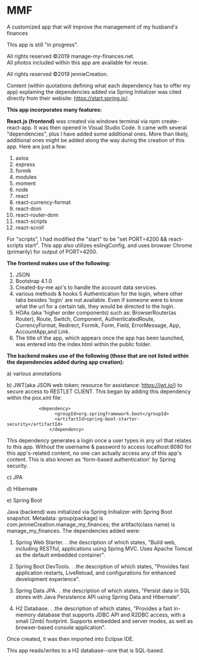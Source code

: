 # MMF
A customized app that will improve the management of my husband's finances

This app is still "in progress".

All rights reserved ©2019 manage-my-finances.net.   
All photos included within this app are available for reuse.

All rights reserved ©2019 jennieCreation.

Content (within quotations defining what each dependency has to offer my app) explaining the dependencies added via Spring Initializer 
was cited directly from their website:  https://start.spring.io/.

**This app incorporates many features:**

**React.js (frontend)** was created via windows terminal via npm create-react-app. It was then opened in Visual Studio Code. It came with several "dependencies", plus I have added some additional ones. More than likely, additional ones might be added along the way during the creation of this app. Here are just a few:
1) axios
2) express
3) formik
4) modules
5) moment
6) node
7) react
8) react-currency-format
9) react-dom
10) react-router-dom
11) react-scripts
12) react-scroll

For "scripts", I had modified the "start" to be "set PORT=4200 && react-scripts start".
This app also utilizes eslingConfig, and uses browser Chrome (primarily) for output of PORT=4200.

**The frontend makes use of the following:**
1) JSON
2) Bootstrap 4.1.0
3) Created-by-me api's to handle the account data services.
4) various methods & hooks
5 Authentication for the login, where other tabs besides 'login' are not available.  Even if someone were to know what the url for a certain tab, they would be directed to the login.
6) HOAs (aka 'higher order components) such as: BrowserRouter(as Router), Route, Switch, Component, AuthenticatedRoute, CurrencyFormat, Redirect, Formik, Form, Field, ErrorMessage, App, AccountApp,and Link.
7) The title of the app, which appears once the app has been launched, was entered into the index.html within the public folder.

**The backend makes use of the following (those that are not listed within the dependencies added during app creation):**

a) various annotations

b) JWT(aka JSON web token; resource for assistance: https://jwt.io/) to secure access to RESTLET CLIENT. This began by adding this dependency within the pox.xml file:
            
                <dependency>
                      <groupId>org.springframework.boot</groupId>
                      <artifactId>spring-boot-starter-security</artifactId>
                    </dependency>
 
This dependency generates a login once a user types in any url that relates to this app. Without the username & password to access localhost:8080 for this app's-related content, no one can actually access any of this app's content. This is also known as 'form-based authentication' by Spring security.

c) JPA

d) Hibernate

e) Spring Boot

Java (backend) was initialized via Spring Initializer with Spring Boot snapshot. Metadata: group(package) is com.jennieCreation.manage_my_finances; the artifact(class name) is manage_my_finances. The dependencies added were:

1) Spring Web Starter. . .the description of which states, "Build web, including RESTful, applications using Spring MVC. Uses Apache Tomcat as the default embedded container".

2) Spring Boot DevTools. . .the description of which states, "Provides fast application restarts, LiveReload, and configurations for enhanced development experience".

3) Spring Data JPA. . .the description of which states, "Persist data in SQL stores with Java Persistence API using Spring Data and Hibernate".

4) H2 Database. . .the description of which states, "Provides a fast in-memory database that supports JDBC API and R2DBC access, with a small (2mb) footprint. Supports embedded and server modes, as well as browser-based console application".

Once created, it was then imported into Eclipse IDE.

This app reads/writes to a H2 database--one that is SQL-based.

